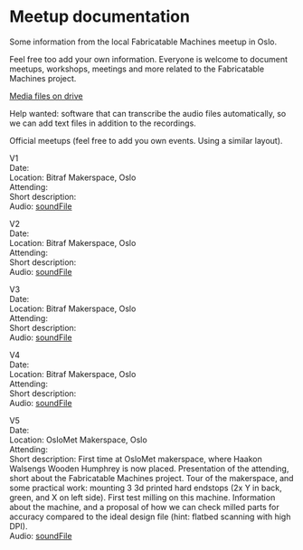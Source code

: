 # Meetup documentation
Some information from the local Fabricatable Machines meetup in Oslo.

Feel free too add your own information. Everyone is welcome to document meetups, workshops, meetings and more related to the Fabricatable Machines project.

[Media files on drive](https://drive.google.com/drive/folders/1V-9KfdztgeDvl3GLJKWCQfDqrJNCKWZc)

Help wanted: software that can transcribe the audio files automatically, so we can add text files in addition to the recordings.

Official meetups (feel free to add you own events. Using a similar layout). 

V1  
Date:  
Location: Bitraf Makerspace, Oslo  
Attending:  
Short description:  
Audio: [soundFile](https://drive.google.com/file/d/15DFgoLk4-qKbczVaY2gkfDqGrzbWuZXw/view?usp=drivesdk)  

V2  
Date:  
Location: Bitraf Makerspace, Oslo  
Attending:  
Short description:  
Audio: [soundFile](https://drive.google.com/file/d/15FEQHCy6bfPX2smT1JJ6vEwEdNj2G01B/view?usp=drivesdk)  

V3  
Date:  
Location: Bitraf Makerspace, Oslo  
Attending:  
Short description:  
Audio: [soundFile](https://drive.google.com/file/d/15AQt9TCK5J8Z43wg-dxqgXsIM2VJRbjF/view?usp=drivesdk)  
  
V4  
Date:  
Location: Bitraf Makerspace, Oslo  
Attending:  
Short description:  
Audio: [soundFile](https://drive.google.com/file/d/1b3GFOzYNd1_iaGEzuxdtxUjpnqkDfWRo/view?usp=drivesdk)  

V5  
Date:  
Location: OsloMet Makerspace, Oslo  
Attending:  
Short description: First time at OsloMet makerspace, where Haakon Walsengs Wooden Humphrey is now placed. Presentation of the attending, short about the Fabricatable Machines project. Tour of the makerspace, and some practical work: mounting 3 3d printed hard endstops (2x Y in back, green, and X on left side). First test milling on this machine. Information about the machine, and a proposal of how we can check milled parts for accuracy compared to the ideal design file (hint: flatbed scanning with high DPI).    
Audio: [soundFile](https://drive.google.com/file/d/1b2DU0b5GHIIPG67UpCTtmmAkY5Jp1Fpt/view?usp=drivesdk)  
